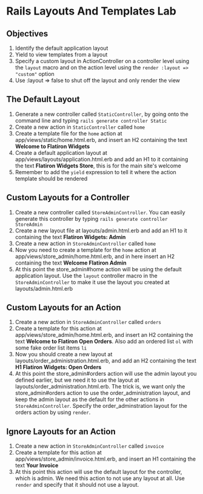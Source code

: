 # Rails Layouts And Templates Lab

## Objectives

1. Identify the default application layout
2. Yield to view templates from a layout
3. Specify a custom layout in ActionController on a controller level using the `layout` macro and on the action level using the `render :layout => "custom"` option
4. Use :layout => false to shut off the layout and only render the view

## The Default Layout

1. Generate a new controller called `StaticController`, by going onto the command line and typing `rails generate controller Static`
2. Create a new action in `StaticController` called `home`
3. Create a template file for the `home` action at app/views/static/home.html.erb, and insert an H2 containing the text **Welcome to Flatiron Widgets**
3. Create a default application layout at app/views/layouts/application.html.erb and add an H1 to it containing the text **Flatiron Widgets Store**, this is for the main site's welcome
4. Remember to add the `yield` expression to tell it where the action template should be rendered

## Custom Layouts for a Controller

1. Create a new controller called `StoreAdminController`. You can easily generate this controller by typing `rails generate controller StoreAdmin`
2. Create a new layout file at layouts/admin.html.erb and add an H1 to it containing the text **Flatiron Widgets: Admin**
3. Create a new action in `StoreAdminController` called `home`
4. Now you need to create a template for the `home` action at app/views/store_admin/home.html.erb, and in here insert an H2 containing the text **Welcome Flatiron Admin**
5. At this point the store_admin#home action will be using the default application layout. Use the `layout` controller macro in the `StoreAdminController` to make it use the layout you created at layouts/admin.html.erb

## Custom Layouts for an Action

1. Create a new action in `StoreAdminController` called `orders`
2. Create a template for this action at app/views/store_admin/home.html.erb, and insert an H2 containing the text **Welcome to Flatiron Open Orders**. Also add an ordered list `ol` with some fake order list items `li`
3. Now you should create a new layout at layouts/order_administration.html.erb, and add an H2 containing the text **H1 Flatiron Widgets: Open Orders**
4. At this point the store_admin#orders action will use the admin layout you defined earlier, but we need it to use the layout at layouts/order_administration.html.erb. The trick is, we want only the store_admin#orders action to use the order_administration layout, and keep the admin layout as the default for the other actions in `StoreAdminController`. Specify the order_adminstration layout for the orders action by using `render`.

## Ignore Layouts for an Action

1. Create a new action in `StoreAdminController` called `invoice`
2. Create a template for this action at app/views/store_admin/invoice.html.erb, and insert an H1 containing the text **Your Invoice**
3. At this point this action will use the default layout for the controller, which is admin. We need this action to not use any layout at all. Use `render` and specify that it should not use a layout.
